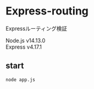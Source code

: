 # Express-routing

Expressルーティング検証

Node.js v14.13.0  
Express v4.17.1

## start
```
node app.js
```
